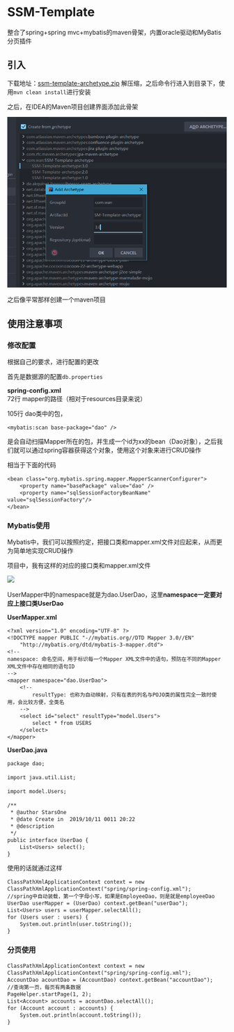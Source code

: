 # SSM-Template
整合了spring+spring mvc+mybatis的maven骨架，内置oracle驱动和MyBatis分页插件
## 引入
下载地址：[ssm-template-archetype.zip](https://files.cnblogs.com/files/kexing/ssm-template-archetype.zip)
解压缩，之后命令行进入到目录下，使用`mvn clean install`进行安装

之后，在IDEA的Maven项目创建界面添加此骨架

![](https://github.com/Stars-One/SSM-Maven-Archetype/blob/master/img/show.png?raw=true)

之后像平常那样创建一个maven项目
## 使用注意事项
### 修改配置
根据自己的要求，进行配置的更改

首先是数据源的配置`db.properties`

**spring-config.xml**	
72行 mapper的路径（相对于resources目录来说）

105行 dao类中的包，

```
<mybatis:scan base-package="dao" />
```
是会自动扫描Mapper所在的包，并生成一个id为xx的bean（Dao对象），之后我们就可以通过spring容器获得这个对象，使用这个对象来进行CRUD操作	

相当于下面的代码
```
<bean class="org.mybatis.spring.mapper.MapperScannerConfigurer">
	<property name="basePackage" value="dao" />
	<property name="sqlSessionFactoryBeanName" value="sqlSessionFactory"/>
</bean>
```

### Mybatis使用
Mybatis中，我们可以按照约定，把接口类和mapper.xml文件对应起来，从而更为简单地实现CRUD操作

项目中，我有这样的对应的接口类和mapper.xml文件

![](https://img2018.cnblogs.com/blog/1210268/201910/1210268-20191011232007566-308662529.png)

UserMapper中的namespace就是为dao.UserDao，这里**namespace一定要对应上接口类UserDao**

**UserMapper.xml**
```
<?xml version="1.0" encoding="UTF-8" ?>
<!DOCTYPE mapper PUBLIC "-//mybatis.org//DTD Mapper 3.0//EN"
    "http://mybatis.org/dtd/mybatis-3-mapper.dtd">
<!--
namespace: 命名空间，用于标识每一个Mapper XML文件中的语句，预防在不同的Mapper XML文件中存在相同的语句ID
-->
<mapper namespace="dao.UserDao">
    <!--
        resultType: 也称为自动映射，只有在表的列名与POJO类的属性完全一致时使用，会比较方便，全类名
    -->
    <select id="select" resultType="model.Users">
        select * from USERS
    </select>
</mapper>
```
**UserDao.java**
```
package dao;

import java.util.List;

import model.Users;

/**
 * @author StarsOne
 * @date Create in  2019/10/11 0011 20:22
 * @description
 */
public interface UserDao {
    List<Users> select();
}
```
使用的话就通过这样
```
ClassPathXmlApplicationContext context = new ClassPathXmlApplicationContext("spring/spring-config.xml");
//spring中自动装载，第一个字母小写，如果是EmployeeDao，则是就是employeeDao
UserDao userMapper = (UserDao) context.getBean("userDao");
List<Users> users = userMapper.selectAll();
for (Users user : users) {
	System.out.println(user.toString());
}
```
### 分页使用
```
ClassPathXmlApplicationContext context = new ClassPathXmlApplicationContext("spring/spring-config.xml");
AccountDao acountDao = (AccountDao) context.getBean("accountDao");
//查询第一页，每页有两条数据
PageHelper.startPage(1, 2);
List<Account> accounts = acountDao.selectAll();
for (Account account : accounts) {
	System.out.println(account.toString());
}
```

